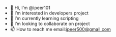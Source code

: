 - 👋 Hi, I’m @ipeer101
- 👀 I’m interested in developers project 
- 🌱 I’m currently learning scripting
- 💞️ I’m looking to collaborate on project
- 📫 How to reach me email:ipeer500@gmail.com

<!---
ipeer101/ipeer101 is a ✨ special ✨ repository because its `README.md` (this file) appears on your GitHub profile.
You can click the Preview link to take a look at your changes.
--->
